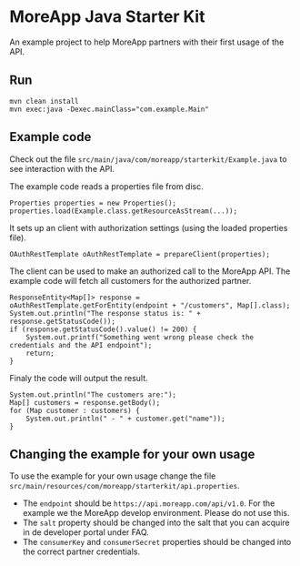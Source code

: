 # MoreApp Java Starter Kit

An example project to help MoreApp partners with their first usage of the API.

## Run

```
mvn clean install
mvn exec:java -Dexec.mainClass="com.example.Main"
```

## Example code

Check out the file `src/main/java/com/moreapp/starterkit/Example.java` to see interaction with the API.

The example code reads a properties file from disc.

```
Properties properties = new Properties();
properties.load(Example.class.getResourceAsStream(...));
```

It sets up an client with authorization settings (using the loaded properties file).

```
OAuthRestTemplate oAuthRestTemplate = prepareClient(properties);
```

The client can be used to make an authorized call to the MoreApp API. The example code will fetch all customers for the authorized partner.

```
ResponseEntity<Map[]> response = oAuthRestTemplate.getForEntity(endpoint + "/customers", Map[].class);
System.out.println("The response status is: " + response.getStatusCode());
if (response.getStatusCode().value() != 200) {
    System.out.printf("Something went wrong please check the credentials and the API endpoint");
    return;
}
```

Finaly the code will output the result.

```
System.out.println("The customers are:");
Map[] customers = response.getBody();
for (Map customer : customers) {
    System.out.println(" - " + customer.get("name"));
}
```

## Changing the example for your own usage

To use the example for your own usage change the file `src/main/resources/com/moreapp/starterkit/api.properties`.

- The `endpoint` should be `https://api.moreapp.com/api/v1.0`. For the example we the MoreApp develop environment. Please do not use this.  
- The `salt` property should be changed into the salt that you can acquire in de developer portal under FAQ. 
- The `consumerKey` and `consumerSecret` properties should be changed into the correct partner credentials.

